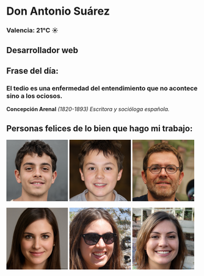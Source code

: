 # Don Antonio Suárez
### Valencia:  21°C ☀️
## Desarrollador web
## Frase del día:
<!-- START QUOTE -->
### El tedio es una enfermedad del entendimiento que no acontece sino a los ociosos.
**Concepción Arenal** *(1820-1893) Escritora y socióloga española.*
<!-- END QUOTE -->






## Personas felices de lo bien que hago mi trabajo:

<p float="left">
  <img src="src/image_0.png" width="32%" />
  <img src="src/image_1.png" width="32%" /> 
  <img src="src/image_2.png" width="32%" />
</p>
<p float="left">
  <img src="src/image_3.png" width="32%" />
  <img src="src/image_4.png" width="32%" /> 
  <img src="src/image_5.png" width="32%" />
</p>